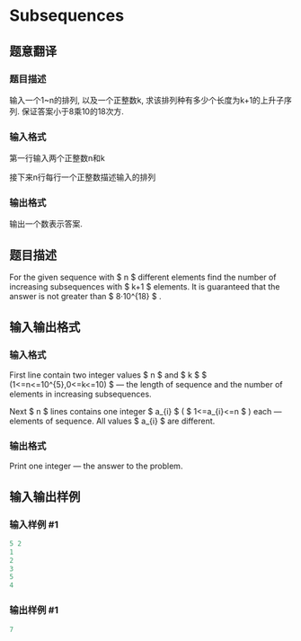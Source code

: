 # Subsequences

## 题意翻译

### 题目描述

输入一个1~n的排列, 以及一个正整数k, 求该排列种有多少个长度为k+1的上升子序列. 保证答案小于8乘10的18次方.

### 输入格式

第一行输入两个正整数n和k

接下来n行每行一个正整数描述输入的排列

### 输出格式

输出一个数表示答案.

## 题目描述

For the given sequence with $ n $ different elements find the number of increasing subsequences with $ k+1 $ elements. It is guaranteed that the answer is not greater than $ 8·10^{18} $ .

## 输入输出格式

### 输入格式

First line contain two integer values $ n $ and $ k $ $ (1<=n<=10^{5},0<=k<=10) $ — the length of sequence and the number of elements in increasing subsequences.

Next $ n $ lines contains one integer $ a_{i} $ ( $ 1<=a_{i}<=n $ ) each — elements of sequence. All values $ a_{i} $ are different.

### 输出格式

Print one integer — the answer to the problem.

## 输入输出样例

### 输入样例 #1

```cpp
5 2
1
2
3
5
4

```
### 输出样例 #1

```cpp
7

```

